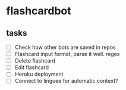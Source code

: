 # flashcardbot

## tasks

* [ ] Check how other bots are saved in repos
* [ ] Flashcard input format, parse it well. regex
* [ ] Delete flashcard
* [ ] Edit flashcard
* [ ] Heroku deployment
* [ ] Connect to linguee for automatic context?